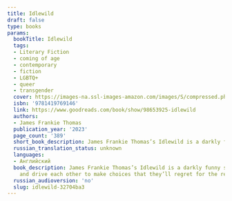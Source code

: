 ```yaml
---
title: Idlewild
draft: false
type: books
params:
  bookTitle: Idlewild
  tags:
  - Literary Fiction
  - coming of age
  - contemporary
  - fiction
  - LGBTQ+
  - queer
  - transgender
  cover: https://images-na.ssl-images-amazon.com/images/S/compressed.photo.goodreads.com/books/1676128100i/98653925.jpg
  isbn: '9781419769146'
  link: https://www.goodreads.com/book/show/98653925-idlewild
  authors:
  - James Frankie Thomas
  publication_year: '2023'
  page_count: '389'
  short_book_description: James Frankie Thomas’s Idlewild is a darkly funny story of two adults looking back on their intense teenage friendship, in a queer, trans, and early-Internet twist on the Manhattan prep school...
  russian_translation_status: unknown
  languages:
  - Английский
  book_description: James Frankie Thomas’s Idlewild is a darkly funny story of two adults looking back on their intense teenage friendship, in a queer, trans, and early-Internet twist on the Manhattan prep school novel.Idlewild is a tiny, artsy Quaker high school in lower Manhattan. Students call their teachers by their first names, there are no grades, and every day begins with 20 minutes of contemplative silence in the Meetinghouse. It is during one of those meetings that an airplane hits the Twin Towers.For two Idlewild outcasts, 9/11 serves as the first day of an intense, 18-month friendship. Fay is prickly, aloof, and obsessed with gay men; Nell is shy, sensitive, and obsessed with Fay. The two of them bond fiercely and spend all their waking hours giddily parsing their environment for homoerotic subtext. Then, during rehearsals for the fall play, they notice two sexually ambiguous boys who are potential candidates for their exclusive Invert Society. The pairs become mirrors of one another
    and drive each other to make choices that they’ll regret for the rest of their lives.Looking back on these events as adults, the estranged Fay and Nell trace that fateful school year, recalling backstage theater department intrigue, antiwar demonstrations, smutty fanfic written over AIM, a shared dial-up connection—and the spectacular cascade of mistakes, miscommunications, and betrayals that would ultimately tear the two of them apart.
  russian_audioversion: 'no'
  slug: idlewild-32704ba3
---
```

